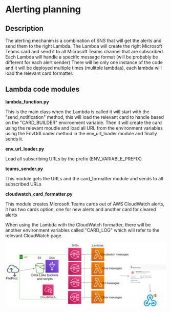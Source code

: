 # Alerting planning 

## Description 

The alerting mechanim is a combination of SNS that will get the alerts and send them to the right Lambda.
The Lambda will create the right Microsoft Teams card and send it to all Microsoft Teams channel that are subscribed.
Each Lambda will handle a specific message format (will be probably be different for each alert sender)
There will be only one instance of the code and it will be deployed multiple times (mulitple lambdas), each lambda will load the relevant card formatter.

## Lambda code modules

__**lambda_function.py**__

This is the main class when the Lambda is called it will start with the "send_notification" method, this will load the relevant card to handle based on the "CARD_BUILDER" environment variable.
Then it will create the card using the relevant moudle and load all URL from the environment variables using the EnvUrlLoader method in the env_url_loader module and finally sends it.

__**env_url_loader.py**__

Load all subscribing URLs by the prefix (ENV_VARIABLE_PREFIX)

__**teams_sender.py**__

This module gets the URLs and the card_formatter module and sends to all subscribed URLs 

__**cloudwatch_card_formatter.py**__

This module creates Microsoft Teams cards out of AWS CloudWatch alerts, it has two cards option, one for new alerts and another card for cleared alerts
 
 When using the Lambda with the CloudWatch formatter, there will be another environment variables called "CARD_LOG" which will refer to the relevant CloudWatch page.
 
 <p align="center">
  <img src="./AlertingArch.png" width="600" />
</p>

